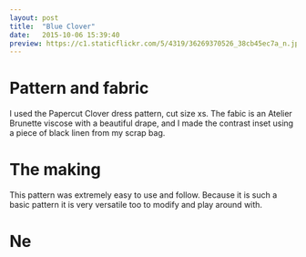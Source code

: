 ```yaml
---
layout: post
title:  "Blue Clover"
date:   2015-10-06 15:39:40
preview: https://c1.staticflickr.com/5/4319/36269370526_38cb45ec7a_n.jpg
---
```


# Pattern and fabric

I used the Papercut Clover dress pattern, cut size xs. The fabic is an Atelier Brunette viscose with a beautiful drape, and I made the contrast inset using a piece of black linen from my scrap bag. 

# The making

This pattern was extremely easy to use and follow. Because it is such a basic pattern it is very versatile too to modify and play around with.

# Ne
